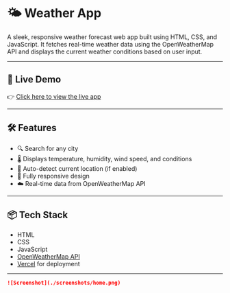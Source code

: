 # 🌤️ Weather App

A sleek, responsive weather forecast web app built using HTML, CSS, and JavaScript. It fetches real-time weather data using the OpenWeatherMap API and displays the current weather conditions based on user input.

---

## 🔗 Live Demo

👉 [Click here to view the live app](https://weather-app-bay-gamma-nw4sssfqzq.vercel.app)

---

## 🛠️ Features

- 🔍 Search for any city
- 🌡️ Displays temperature, humidity, wind speed, and conditions
- 📍 Auto-detect current location (if enabled)
- 📱 Fully responsive design
- ☁️ Real-time data from OpenWeatherMap API

---

## 📦 Tech Stack

- HTML
- CSS
- JavaScript 
- [OpenWeatherMap API](https://openweathermap.org/api)
- [Vercel](https://vercel.com/) for deployment

---



```md
![Screenshot](./screenshots/home.png)
